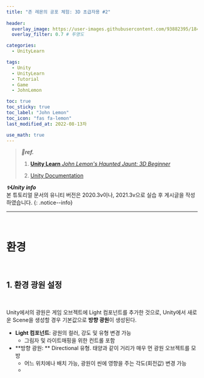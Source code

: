 ```yaml
---
title: "존 레몬의 공포 체험: 3D 초급자용 #2"
 
header:
  overlay_image: https://user-images.githubusercontent.com/93882395/184471302-edbd6453-529f-40f5-90bf-b144849c1318.png
  overlay_filter: 0.7 # 투명도

categories:
  - UnityLearn

tags:
  - Unity
  - UnityLearn
  - Tutorial
  - Game
  - JohnLemon

toc: true
toc_sticky: true
toc_label: "John Lemon"
toc_icon: "fas fa-lemon"
last_modified_at: 2022-08-13차

use_math: true
---
```






> ***🤍ref.***
>
> 1. [**Unity Learn**  *John Lemon's Haunted Jaunt: 3D Beginner*](https://learn.unity.com/project/jon-remonyi-gongpo-ceheom-john-lemon-s-haunted-jaunt-3d-cogeubjayong?uv=2020.3)
>
> 2. [Unity Documentation](https://docs.unity3d.com/kr/2021.3/Manual/UnityManual.html)



***✨Unity info***<br> 본 튜토리얼 문서의 유니티 버전은 2020.3v이나, 2021.3v으로 실습 후 게시글을 작성하였습니다.
{: .notice--info}

---

<br>

# 환경

<br>

## 1. 환경 광원 설정

<br>

Unity에서의 광원은 게임 오브젝트에 Light 컴포넌트를 추가한 것으로, Unity에서 새로운 Scene을 생성할 경우 기본값으로 **방향 광원**이 생성된다.

* **Light 컴포넌트**: 광원의 컬러, 강도 및 유형 변경 가능
  * 그림자 및 라이트매핑을 위한 컨트롤 포함
* **방향 광원: ** Directional 유형. 태양과 같이 거리가 매우 먼 광원 오브젝트를 모방
  * 어느 위치에나 배치 가능, 광원이 씬에 영향을 주는 각도(회전값) 변경 가능
  * 

